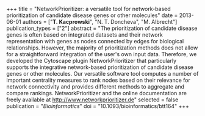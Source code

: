 +++
title = "NetworkPrioritizer: a versatile tool for network-based prioritization of candidate disease genes or other molecules"
date = 2013-06-01
authors = ["**T. Kacprowski**", "N. T. Doncheva", "M. Albrecht"]
publication_types = ["2"]
abstract = "The prioritization of candidate disease genes is often based on integrated datasets and their network representation with genes as nodes connected by edges for biological relationships. However, the majority of prioritization methods does not allow for a straightforward integration of the user's own input data. Therefore, we developed the Cytoscape plugin NetworkPrioritizer that particularly supports the integrative network-based prioritization of candidate disease genes or other molecules. Our versatile software tool computes a number of important centrality measures to rank nodes based on their relevance for network connectivity and provides different methods to aggregate and compare rankings. NetworkPrioritizer and the online documentation are freely available at http://www.networkprioritizer.de"
selected = false
publication = "*Bioinformatics*"
doi = "10.1093/bioinformatics/btt164"
+++

